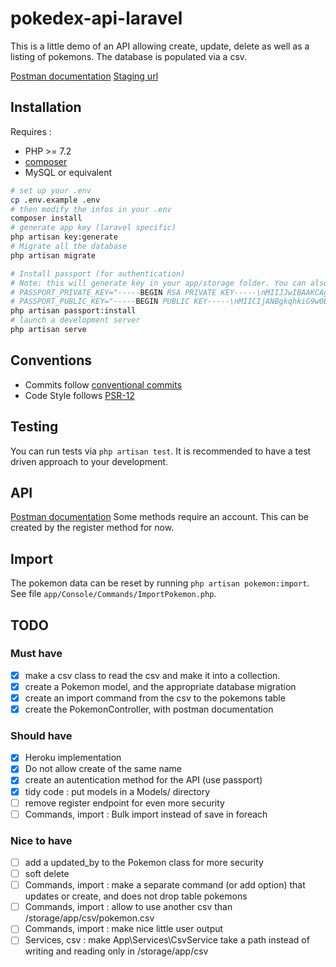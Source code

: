 # pokedex-api-laravel

This is a little demo of an API allowing create, update, delete as well as a listing of pokemons.
The database is populated via a csv.

[Postman documentation](https://documenter.getpostman.com/view/12628792/TVK75Ke8)
[Staging url](https://pure-stream-21702.herokuapp.com)

## Installation 
Requires : 
- PHP >= 7.2
- [composer](https://getcomposer.org/download/)
- MySQL or equivalent
```bash
# set up your .env
cp .env.example .env
# then modify the infos in your .env
composer install
# generate app key (laravel specific)
php artisan key:generate
# Migrate all the database
php artisan migrate

# Install passport (for authentication)
# Note: this will generate key in your app/storage folder. You can also those keys in your .env like so:
# PASSPORT_PRIVATE_KEY="-----BEGIN RSA PRIVATE KEY-----\nMIIJJwIBAAKCAgEAw3KPag...\n-----END RSA PRIVATE KEY-----"
# PASSPORT_PUBLIC_KEY="-----BEGIN PUBLIC KEY-----\nMIICIjANBgkqhkiG9w0BAQEFAAOC...\n-----END PUBLIC KEY-----\n"
php artisan passport:install
# launch a development server
php artisan serve
```
## Conventions 
- Commits follow [conventional commits](https://www.conventionalcommits.org/en/v1.0.0/)
- Code Style follows [PSR-12](https://www.php-fig.org/psr/psr-12/)

## Testing
You can run tests via `php artisan test`. It is recommended to have a test driven approach to your development.

## API 
[Postman documentation](https://documenter.getpostman.com/view/12628792/TVK75Ke8)
Some methods require an account. This can be created by the register method for now.

## Import

The pokemon data can be reset by running `php artisan pokemon:import`. See file `app/Console/Commands/ImportPokemon.php`.

## TODO 
### Must have
- [x] make a csv class to read the csv and make it into a collection.
- [x] create a Pokemon model, and the appropriate database migration
- [x] create an import command from the csv to the pokemons table
- [x] create the PokemonController, with postman documentation
### Should have
- [x] Heroku implementation
- [x] Do not allow create of the same name
- [x] create an autentication method for the API (use passport)
- [x] tidy code : put models in a Models/ directory
- [ ] remove register endpoint for even more security
- [ ] Commands, import : Bulk import instead of save in foreach
### Nice to have
- [ ] add a updated_by to the Pokemon class for more security
- [ ] soft delete
- [ ] Commands, import : make a separate command (or add option) that updates or create, and does not drop table pokemons
- [ ] Commands, import : allow to use another csv than /storage/app/csv/pokemon.csv
- [ ] Commands, import : make nice little user output
- [ ] Services, csv : make App\Services\CsvService take a path instead of writing and reading only in /storage/app/csv